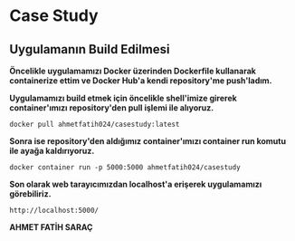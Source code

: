 # Case Study

## Uygulamanın Build Edilmesi

**Öncelikle uygulamamızı Docker üzerinden Dockerfile kullanarak containerize ettim ve Docker Hub'a kendi repository'me push'ladım.** <br/>

**Uygulamamızı build etmek için öncelikle shell'imize girerek container'ımızı repository'den pull işlemi ile alıyoruz.**

`docker pull ahmetfatih024/casestudy:latest`

**Sonra ise repository'den aldığımız container'ımızı container run komutu ile ayağa kaldırıyoruz.**

`docker container run -p 5000:5000 ahmetfatih024/casestudy`

**Son olarak web tarayıcımızdan localhost'a erişerek uygulamamızı görebiliriz.**

` http://localhost:5000/ `


**AHMET FATİH SARAÇ**
